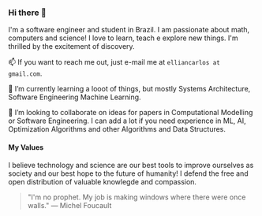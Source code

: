 ### Hi there 👋

I'm a software engineer and student in Brazil. I am passionate about math, computers and science! I love to learn, teach e explore new things. I'm thrilled by the excitement of discovery.

📫 If you want to reach me out, just e-mail me at `elliancarlos at gmail.com`.

🌱 I’m currently learning a looot of things, but mostly Systems Architecture, Software Engineering Machine Learning.

👯 I’m looking to collaborate on ideas for papers in Computational Modelling or Software Engineering. I can add a lot if you need experience in ML, AI, Optimization Algorithms and other Algorithms and Data Structures.

#### My Values

I believe technology and science are our best tools to improve ourselves as society and our best hope to the future of humanity! I defend the free and open distribution of valuable knowlegde and compassion.

>  "I'm no prophet. My job is making windows where there were once walls." — Michel Foucault

<!--
**EllianCarlos/EllianCarlos** is a ✨ _special_ ✨ repository because its `README.md` (this file) appears on your GitHub profile.

Here are some ideas to get you started:

- 🔭 I’m currently working on ...
- 🌱 I’m currently learning ...
- 👯 I’m looking to collaborate on ...
- 🤔 I’m looking for help with ...
- 💬 Ask me about ...
- 📫 How to reach me: ...
- 😄 Pronouns: ...
- ⚡ Fun fact: ...
-->
